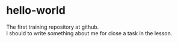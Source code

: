 # hello-world
The first training repository at github.  
I should to write something about me for close a task in the lesson.
